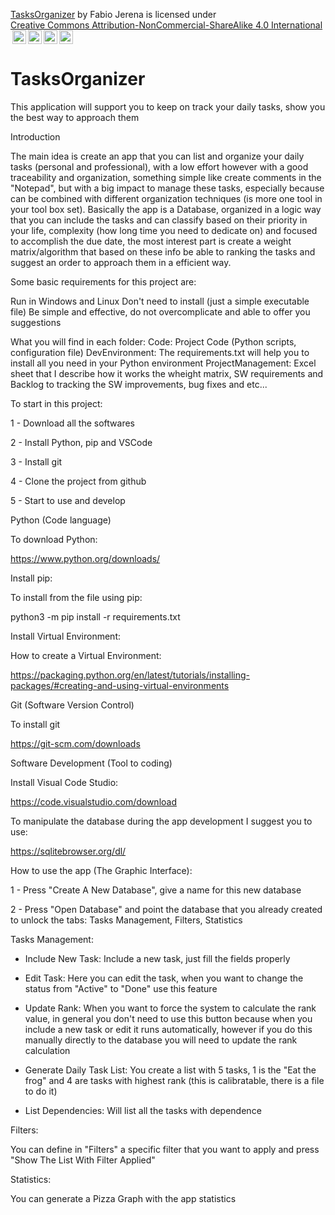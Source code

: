 <p xmlns:cc="http://creativecommons.org/ns#" xmlns:dct="http://purl.org/dc/terms/"><a property="dct:title" rel="cc:attributionURL" href="https://github.com/fcrjerena/TasksOrganizer">TasksOrganizer</a> by <span property="cc:attributionName">Fabio Jerena</span> is licensed under <a href="https://creativecommons.org/licenses/by-nc-sa/4.0/?ref=chooser-v1" target="_blank" rel="license noopener noreferrer" style="display:inline-block;">Creative Commons Attribution-NonCommercial-ShareAlike 4.0 International<img style="height:22px!important;margin-left:3px;vertical-align:text-bottom;" src="https://mirrors.creativecommons.org/presskit/icons/cc.svg?ref=chooser-v1" alt=""><img style="height:22px!important;margin-left:3px;vertical-align:text-bottom;" src="https://mirrors.creativecommons.org/presskit/icons/by.svg?ref=chooser-v1" alt=""><img style="height:22px!important;margin-left:3px;vertical-align:text-bottom;" src="https://mirrors.creativecommons.org/presskit/icons/nc.svg?ref=chooser-v1" alt=""><img style="height:22px!important;margin-left:3px;vertical-align:text-bottom;" src="https://mirrors.creativecommons.org/presskit/icons/sa.svg?ref=chooser-v1" alt=""></a></p> 

# TasksOrganizer
This application will support you to keep on track your daily tasks, show you the best way to approach them 

Introduction

The main idea is create an app that you can list and organize your daily tasks (personal and professional), with a low effort however with a good traceability and organization, something simple like create comments in the "Notepad", but 
with a big impact to manage these tasks, especially because can be combined with different organization techniques (is more one tool in your tool box set).
Basically the app is a Database, organized in a logic way that you can include the tasks and can classify based on their priority in your life, complexity (how long time you need to dedicate on) and focused to accomplish the due date, the most interest part is create a weight matrix/algorithm that based on these info be able to ranking the tasks and suggest an order to approach them in a efficient way.

Some basic requirements for this project are:

Run in Windows and Linux
Don't need to install (just a simple executable file)
Be simple and effective, do not overcomplicate and able to offer you suggestions

What you will find in each folder:
Code: Project Code (Python scripts, configuration file)
DevEnvironment: The requirements.txt will help you to install all you need in your Python environment
ProjectManagement: Excel sheet that I describe how it works the wheight matrix, SW requirements and Backlog to tracking the SW improvements, bug fixes and etc...

To start in this project:

1 - Download all the softwares

2 - Install Python, pip and VSCode  

3 - Install git

4 - Clone the project from github

5 - Start to use and develop




Python (Code language)

To download Python:

https://www.python.org/downloads/



Install pip:

To install from the file using pip:

python3 -m pip install -r requirements.txt



Install Virtual Environment:

How to create a Virtual Environment:

https://packaging.python.org/en/latest/tutorials/installing-packages/#creating-and-using-virtual-environments



Git (Software Version Control)

To install git

https://git-scm.com/downloads



Software Development (Tool to coding)

Install Visual Code Studio:

https://code.visualstudio.com/download



To manipulate the database during the app development I suggest you to use:

https://sqlitebrowser.org/dl/




How to use the app (The Graphic Interface):


1 - Press "Create A New Database", give a name for this new database 

2 - Press "Open Database" and point the database that you already created to unlock the tabs: Tasks Management, Filters, Statistics


Tasks Management: 


- Include New Task: Include a new task, just fill the fields properly

- Edit Task: Here you can edit the task, when you want to change the status from "Active" to "Done" use this feature

- Update Rank: When you want to force the system to calculate the rank value, in general you don't need to use this button because when you include a new task or edit it runs automatically, however if you do this manually directly to the database you will need to update the rank calculation

- Generate Daily Task List: You create a list with 5 tasks, 1 is the "Eat the frog" and 4 are tasks with highest rank (this is calibratable, there is a file to do it)

- List Dependencies: Will list all the tasks with dependence 


Filters:


You can define in "Filters" a specific filter that you want to apply and press "Show The List With Filter Applied"


Statistics: 


You can generate a Pizza Graph with the app statistics

